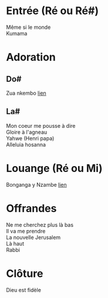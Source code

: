 # Entrée  (Ré ou Ré#)  
Même si le monde  
Kumama  
    
# Adoration   
## Do#  
Zua nkembo [lien](https://m.youtube.com/watch?v=6eTIN5uObxQ)  
  
## La#  
Mon coeur me pousse à dire    
Gloire à l'agneau    
Yahwe (Henri papa)  
Alleluia hosanna  
  
# Louange (Ré ou Mi)  
Bonganga y Nzambe [lien](https://m.youtube.com/watch?v=qB7OljQ2NsA&pp=ygUSYm9uZ2FuZ2EgbmEgbnphbWJl)  
    
# Offrandes    
    
Ne me cherchez plus là bas    
Il va me prendre     
La nouvelle Jerusalem    
Là haut    
Rabbi    
    
# Clôture    
Dieu est fidèle     
